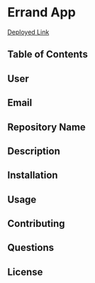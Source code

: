# Errand App

[Deployed Link](https://cmfuertes.github.io/Errand-App/)

## Table of Contents

## User

## Email

## Repository Name

## Description

## Installation

## Usage

## Contributing

## Questions

## License